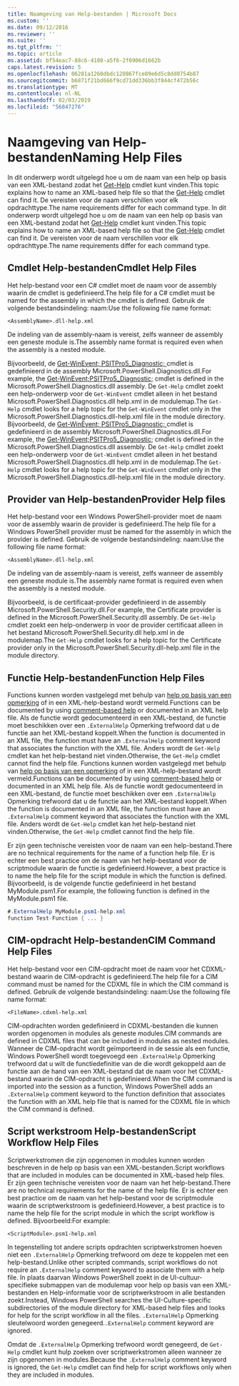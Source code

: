 ```yaml
---
title: Naamgeving van Help-bestanden | Microsoft Docs
ms.custom: ''
ms.date: 09/12/2016
ms.reviewer: ''
ms.suite: ''
ms.tgt_pltfrm: ''
ms.topic: article
ms.assetid: bf54eac7-88c6-4108-a5f6-2f0906d1662b
caps.latest.revision: 5
ms.openlocfilehash: 06281a1260dbdc120867fce89e6d5c8dd0754b87
ms.sourcegitcommit: b6871f21bd666f9cd71dd336bb3f844cf472b56c
ms.translationtype: MT
ms.contentlocale: nl-NL
ms.lasthandoff: 02/03/2019
ms.locfileid: "56847276"
---
```

# <a name="naming-help-files"></a><span data-ttu-id="cec82-102">Naamgeving van Help-bestanden</span><span class="sxs-lookup"><span data-stu-id="cec82-102">Naming Help Files</span></span>

<span data-ttu-id="cec82-103">In dit onderwerp wordt uitgelegd hoe u om de naam van een help op basis van een XML-bestand zodat het [Get-Help](/powershell/module/Microsoft.PowerShell.Core/Get-Help) cmdlet kunt vinden.</span><span class="sxs-lookup"><span data-stu-id="cec82-103">This topic explains how to name an XML-based help file so that the [Get-Help](/powershell/module/Microsoft.PowerShell.Core/Get-Help) cmdlet can find it.</span></span> <span data-ttu-id="cec82-104">De vereisten voor de naam verschillen voor elk opdrachttype.</span><span class="sxs-lookup"><span data-stu-id="cec82-104">The name requirements differ for each command type.</span></span>
<span data-ttu-id="cec82-105">In dit onderwerp wordt uitgelegd hoe u om de naam van een help op basis van een XML-bestand zodat het [Get-Help](/powershell/module/Microsoft.PowerShell.Core/Get-Help) cmdlet kunt vinden.</span><span class="sxs-lookup"><span data-stu-id="cec82-105">This topic explains how to name an XML-based help file so that the [Get-Help](/powershell/module/Microsoft.PowerShell.Core/Get-Help) cmdlet can find it.</span></span> <span data-ttu-id="cec82-106">De vereisten voor de naam verschillen voor elk opdrachttype.</span><span class="sxs-lookup"><span data-stu-id="cec82-106">The name requirements differ for each command type.</span></span>

## <a name="cmdlet-help-files"></a><span data-ttu-id="cec82-107">Cmdlet Help-bestanden</span><span class="sxs-lookup"><span data-stu-id="cec82-107">Cmdlet Help Files</span></span>

<span data-ttu-id="cec82-108">Het help-bestand voor een C# cmdlet moet de naam voor de assembly waarin de cmdlet is gedefinieerd.</span><span class="sxs-lookup"><span data-stu-id="cec82-108">The help file for a C# cmdlet must be named for the assembly in which the cmdlet is defined.</span></span> <span data-ttu-id="cec82-109">Gebruik de volgende bestandsindeling: naam:</span><span class="sxs-lookup"><span data-stu-id="cec82-109">Use the following file name format:</span></span>

```
<AssemblyName>.dll-help.xml
```

<span data-ttu-id="cec82-110">De indeling van de assembly-naam is vereist, zelfs wanneer de assembly een geneste module is.</span><span class="sxs-lookup"><span data-stu-id="cec82-110">The assembly name format is required even when the assembly is a nested module.</span></span>

<span data-ttu-id="cec82-111">Bijvoorbeeld, de [Get-WinEvent; PSITPro5_Diagnostic; ](/powershell/module/Microsoft.PowerShell.Diagnostics/Get-WinEvent) cmdlet is gedefinieerd in de assembly Microsoft.PowerShell.Diagnostics.dll.</span><span class="sxs-lookup"><span data-stu-id="cec82-111">For example, the [Get-WinEvent;PSITPro5_Diagnostic;](/powershell/module/Microsoft.PowerShell.Diagnostics/Get-WinEvent) cmdlet is defined in the Microsoft.PowerShell.Diagnostics.dll assembly.</span></span> <span data-ttu-id="cec82-112">De `Get-Help` cmdlet zoekt een help-onderwerp voor de `Get-WinEvent` cmdlet alleen in het bestand Microsoft.PowerShell.Diagnostics.dll help.xml in de modulemap.</span><span class="sxs-lookup"><span data-stu-id="cec82-112">The `Get-Help` cmdlet looks for a help topic for the `Get-WinEvent` cmdlet only in the Microsoft.PowerShell.Diagnostics.dll-help.xml file in the module directory.</span></span>
<span data-ttu-id="cec82-113">Bijvoorbeeld, de [Get-WinEvent; PSITPro5_Diagnostic; ](/powershell/module/Microsoft.PowerShell.Diagnostics/Get-WinEvent) cmdlet is gedefinieerd in de assembly Microsoft.PowerShell.Diagnostics.dll.</span><span class="sxs-lookup"><span data-stu-id="cec82-113">For example, the [Get-WinEvent;PSITPro5_Diagnostic;](/powershell/module/Microsoft.PowerShell.Diagnostics/Get-WinEvent) cmdlet is defined in the Microsoft.PowerShell.Diagnostics.dll assembly.</span></span> <span data-ttu-id="cec82-114">De `Get-Help` cmdlet zoekt een help-onderwerp voor de `Get-WinEvent` cmdlet alleen in het bestand Microsoft.PowerShell.Diagnostics.dll help.xml in de modulemap.</span><span class="sxs-lookup"><span data-stu-id="cec82-114">The `Get-Help` cmdlet looks for a help topic for the `Get-WinEvent` cmdlet only in the Microsoft.PowerShell.Diagnostics.dll-help.xml file in the module directory.</span></span>

## <a name="provider-help-files"></a><span data-ttu-id="cec82-115">Provider van Help-bestanden</span><span class="sxs-lookup"><span data-stu-id="cec82-115">Provider Help files</span></span>

<span data-ttu-id="cec82-116">Het help-bestand voor een Windows PowerShell-provider moet de naam voor de assembly waarin de provider is gedefinieerd.</span><span class="sxs-lookup"><span data-stu-id="cec82-116">The help file for a Windows PowerShell provider must be named for the assembly in which the provider is defined.</span></span> <span data-ttu-id="cec82-117">Gebruik de volgende bestandsindeling: naam:</span><span class="sxs-lookup"><span data-stu-id="cec82-117">Use the following file name format:</span></span>

```
<AssemblyName>.dll-help.xml
```

<span data-ttu-id="cec82-118">De indeling van de assembly-naam is vereist, zelfs wanneer de assembly een geneste module is.</span><span class="sxs-lookup"><span data-stu-id="cec82-118">The assembly name format is required even when the assembly is a nested module.</span></span>

<span data-ttu-id="cec82-119">Bijvoorbeeld, is de certificaat-provider gedefinieerd in de assembly Microsoft.PowerShell.Security.dll.</span><span class="sxs-lookup"><span data-stu-id="cec82-119">For example, the Certificate provider is defined in the Microsoft.PowerShell.Security.dll assembly.</span></span> <span data-ttu-id="cec82-120">De `Get-Help` cmdlet zoekt een help-onderwerp in voor de provider certificaat alleen in het bestand Microsoft.PowerShell.Security.dll help.xml in de modulemap.</span><span class="sxs-lookup"><span data-stu-id="cec82-120">The `Get-Help` cmdlet looks for a help topic for the Certificate provider only in the Microsoft.PowerShell.Security.dll-help.xml file in the module directory.</span></span>

## <a name="function-help-files"></a><span data-ttu-id="cec82-121">Functie Help-bestanden</span><span class="sxs-lookup"><span data-stu-id="cec82-121">Function Help Files</span></span>

<span data-ttu-id="cec82-122">Functions kunnen worden vastgelegd met behulp van [help op basis van een opmerking](/powershell/module/microsoft.powershell.core/about/about_comment_based_help) of in een XML-help-bestand wordt vermeld.</span><span class="sxs-lookup"><span data-stu-id="cec82-122">Functions can be documented by using [comment-based help](/powershell/module/microsoft.powershell.core/about/about_comment_based_help) or documented in an XML help file.</span></span> <span data-ttu-id="cec82-123">Als de functie wordt gedocumenteerd in een XML-bestand, de functie moet beschikken over een `.ExternalHelp` Opmerking trefwoord dat u de functie aan het XML-bestand koppelt.</span><span class="sxs-lookup"><span data-stu-id="cec82-123">When the function is documented in an XML file, the function must have an `.ExternalHelp` comment keyword that associates the function with the XML file.</span></span> <span data-ttu-id="cec82-124">Anders wordt de `Get-Help` cmdlet kan het help-bestand niet vinden.</span><span class="sxs-lookup"><span data-stu-id="cec82-124">Otherwise, the `Get-Help` cmdlet cannot find the help file.</span></span>
<span data-ttu-id="cec82-125">Functions kunnen worden vastgelegd met behulp van [help op basis van een opmerking](/powershell/module/microsoft.powershell.core/about/about_comment_based_help) of in een XML-help-bestand wordt vermeld.</span><span class="sxs-lookup"><span data-stu-id="cec82-125">Functions can be documented by using [comment-based help](/powershell/module/microsoft.powershell.core/about/about_comment_based_help) or documented in an XML help file.</span></span> <span data-ttu-id="cec82-126">Als de functie wordt gedocumenteerd in een XML-bestand, de functie moet beschikken over een `.ExternalHelp` Opmerking trefwoord dat u de functie aan het XML-bestand koppelt.</span><span class="sxs-lookup"><span data-stu-id="cec82-126">When the function is documented in an XML file, the function must have an `.ExternalHelp` comment keyword that associates the function with the XML file.</span></span> <span data-ttu-id="cec82-127">Anders wordt de `Get-Help` cmdlet kan het help-bestand niet vinden.</span><span class="sxs-lookup"><span data-stu-id="cec82-127">Otherwise, the `Get-Help` cmdlet cannot find the help file.</span></span>

<span data-ttu-id="cec82-128">Er zijn geen technische vereisten voor de naam van een help-bestand.</span><span class="sxs-lookup"><span data-stu-id="cec82-128">There are no technical requirements for the name of a function help file.</span></span> <span data-ttu-id="cec82-129">Er is echter een best practice om de naam van het help-bestand voor de scriptmodule waarin de functie is gedefinieerd.</span><span class="sxs-lookup"><span data-stu-id="cec82-129">However, a best practice is to name the help file for the script module in which the function is defined.</span></span> <span data-ttu-id="cec82-130">Bijvoorbeeld, is de volgende functie gedefinieerd in het bestand MyModule.psm1.</span><span class="sxs-lookup"><span data-stu-id="cec82-130">For example, the following function is defined in the MyModule.psm1 file.</span></span>

```csharp
#.ExternalHelp MyModule.psm1-help.xml
function Test-Function { ... }
```

## <a name="cim-command-help-files"></a><span data-ttu-id="cec82-131">CIM-opdracht Help-bestanden</span><span class="sxs-lookup"><span data-stu-id="cec82-131">CIM Command Help Files</span></span>

<span data-ttu-id="cec82-132">Het help-bestand voor een CIM-opdracht moet de naam voor het CDXML-bestand waarin de CIM-opdracht is gedefinieerd.</span><span class="sxs-lookup"><span data-stu-id="cec82-132">The help file for a CIM command must be named for the CDXML file in which the CIM command is defined.</span></span> <span data-ttu-id="cec82-133">Gebruik de volgende bestandsindeling: naam:</span><span class="sxs-lookup"><span data-stu-id="cec82-133">Use the following file name format:</span></span>

```
<FileName>.cdxml-help.xml
```

<span data-ttu-id="cec82-134">CIM-opdrachten worden gedefinieerd in CDXML-bestanden die kunnen worden opgenomen in modules als geneste modules.</span><span class="sxs-lookup"><span data-stu-id="cec82-134">CIM commands are defined in CDXML files that can be included in modules as nested modules.</span></span> <span data-ttu-id="cec82-135">Wanneer de CIM-opdracht wordt geïmporteerd in de sessie als een functie, Windows PowerShell wordt toegevoegd een `.ExternalHelp` Opmerking trefwoord dat u wilt de functiedefinitie van de die wordt gekoppeld aan de functie aan de hand van een XML-bestand dat de naam voor het CDXML-bestand waarin de CIM-opdracht is gedefinieerd.</span><span class="sxs-lookup"><span data-stu-id="cec82-135">When the CIM command is imported into the session as a function, Windows PowerShell adds an `.ExternalHelp` comment keyword to the function definition that associates the function with an XML help file that is named for the CDXML file in which the CIM command is defined.</span></span>

## <a name="script-workflow-help-files"></a><span data-ttu-id="cec82-136">Script werkstroom Help-bestanden</span><span class="sxs-lookup"><span data-stu-id="cec82-136">Script Workflow Help Files</span></span>

<span data-ttu-id="cec82-137">Scriptwerkstromen die zijn opgenomen in modules kunnen worden beschreven in de help op basis van een XML-bestanden.</span><span class="sxs-lookup"><span data-stu-id="cec82-137">Script workflows that are included in modules can be documented in XML-based help files.</span></span> <span data-ttu-id="cec82-138">Er zijn geen technische vereisten voor de naam van het help-bestand.</span><span class="sxs-lookup"><span data-stu-id="cec82-138">There are no technical requirements for the name of the help file.</span></span> <span data-ttu-id="cec82-139">Er is echter een best practice om de naam van het help-bestand voor de scriptmodule waarin de scriptwerkstroom is gedefinieerd.</span><span class="sxs-lookup"><span data-stu-id="cec82-139">However, a best practice is to name the help file for the script module in which the script workflow is defined.</span></span> <span data-ttu-id="cec82-140">Bijvoorbeeld:</span><span class="sxs-lookup"><span data-stu-id="cec82-140">For example:</span></span>

```
<ScriptModule>.psm1-help.xml
```

<span data-ttu-id="cec82-141">In tegenstelling tot andere scripts opdrachten scriptwerkstromen hoeven niet een `.ExternalHelp` Opmerking trefwoord om deze te koppelen met een help-bestand.</span><span class="sxs-lookup"><span data-stu-id="cec82-141">Unlike other scripted commands, script workflows do not require an `.ExternalHelp` comment keyword to associate them with a help file.</span></span> <span data-ttu-id="cec82-142">In plaats daarvan Windows PowerShell zoekt in de UI-cultuur-specifieke submappen van de modulemap voor help op basis van een XML-bestanden en Help-informatie voor de scriptwerkstroom in alle bestanden zoekt.</span><span class="sxs-lookup"><span data-stu-id="cec82-142">Instead, Windows PowerShell searches the UI-Culture-specific subdirectories of the module directory for XML-based help files and looks for help for the script workflow in all the files.</span></span> <span data-ttu-id="cec82-143">`.ExternalHelp` Opmerking sleutelwoord worden genegeerd.</span><span class="sxs-lookup"><span data-stu-id="cec82-143">`.ExternalHelp` comment keyword are ignored.</span></span>

<span data-ttu-id="cec82-144">Omdat de `.ExternalHelp` Opmerking trefwoord wordt genegeerd, de `Get-Help` cmdlet kunt hulp zoeken over scriptwerkstromen alleen wanneer ze zijn opgenomen in modules.</span><span class="sxs-lookup"><span data-stu-id="cec82-144">Because the `.ExternalHelp` comment keyword is ignored, the `Get-Help` cmdlet can find help for script workflows only when they are included in modules.</span></span>